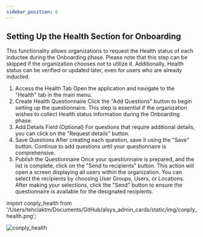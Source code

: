 ```yaml
---
sidebar_position: 6
---
```




<h2>Setting Up the Health Section for Onboarding</h2>

This functionality allows organizations to request the Health status of each inductee during the Onboarding phase. Please note that this step can be skipped if the organization chooses not to utilize it. Additionally, Health status can be verified or updated later, even for users who are already inducted.

1. Access the Health Tab
Open the application and navigate to the "Health" tab in the main menu.
2. Create Health Questionnaire
Click the "Add Questions" button to begin setting up the questionnaire. This step is essential if the organization wishes to collect Health status information during the Onboarding phase.
3.  Add Details Field (Optional)
For questions that require additional details, you can click on the "Request details" button.
4. Save Questions
After creating each question, save it using the "Save" button. Continue to add questions until your questionnaire is comprehensive.
5. Publish the Questionnaire
Once your questionnaire is prepared, and the list is complete, click on the "Send to recipients" button. This action will open a screen displaying all users within the organization. You can select the recipients by choosing User Groups, Users, or Locations. After making your selections, click the "Send" button to ensure the questionnaire is available for the designated recipients.

import conply_health from '/Users/tehciaktm/Documents/GitHub/alsys_admin_cards/static/img/conply_health.png';

<img align="left" src={conply_health} alt="conply_health" />